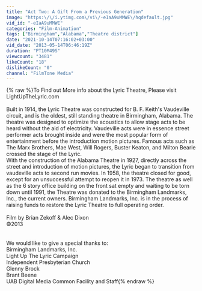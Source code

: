```yaml
---
title: "Act Two: A Gift From a Previous Generation"
image: "https:\/\/i.ytimg.com\/vi\/-eIaA9uMMWE\/hqdefault.jpg"
vid_id: "-eIaA9uMMWE"
categories: "Film-Animation"
tags: ["Birmingham","Alabama","Theatre district"]
date: "2021-10-14T07:16:02+03:00"
vid_date: "2013-05-14T06:46:19Z"
duration: "PT10M49S"
viewcount: "3481"
likeCount: "18"
dislikeCount: "0"
channel: "FilmTone Media"
---
```

{% raw %}To Find out More info about the Lyric Theatre, Please visit LightUpTheLyric.com<br /><br />Built in 1914, the Lyric Theatre was constructed for B. F. Keith's Vaudeville circuit, and is the oldest, still standing theatre in Birmingham, Alabama. The theatre was designed to optimize the acoustics to allow stage acts to be heard without the aid of electricity. Vaudeville acts were in essence street performer acts brought inside and were the most popular form of entertainment before the introduction motion pictures. Famous acts such as The Marx Brothers, Mae West, Will Rogers, Buster Keaton, and Milton Bearle crossed the stage of the Lyric. <br /> With the construction of the Alabama Theatre in 1927, directly across the street and introduction of motion pictures, the Lyric began to transition from vaudeville acts to second run movies. In 1958, the theatre closed for good, except for an unsuccessful attempt to reopen it in 1973. The theatre as well as the 6 story office building on the front sat empty and waiting to be torn down until 1991, the Theatre was donated to the Birmingham Landmarks, Inc., the current owners. Birmingham Landmarks, Inc. is in the process of raising funds to restore the Lyric Theatre to full operating order.<br /><br />Film by Brian Zekoff &amp; Alec Dixon<br />©2013<br /><br /><br />We would like to give a special thanks to:<br />Birmingham Landmarks, Inc.<br />Light Up The Lyric Campaign<br />Independent Presbyterian Church<br />Glenny Brock<br />Brant Beene<br />UAB Digital Media Common Facility and Staff{% endraw %}
